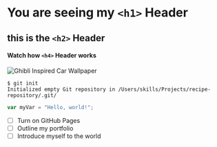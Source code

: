 # You are seeing my `<h1>` Header
## this is the `<h2>` Header

#### Watch how `<h4>` Header works

![Ghibli Inspired Car Wallpaper](https://github.com/user-attachments/assets/8497b47e-05c8-4b5f-8449-c2d640427c11)

```
$ git init
Initialized empty Git repository in /Users/skills/Projects/recipe-repository/.git/
```

``` javascript
var myVar = "Hello, world!";
```
- [ ] Turn on GitHub Pages
- [ ] Outline my portfolio
- [ ] Introduce myself to the world
